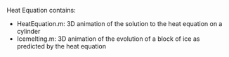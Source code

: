 Heat Equation contains:
- HeatEquation.m: 3D animation of the solution to the heat equation on a cylinder
- Icemelting.m: 3D animation of the evolution of a block of ice as predicted by the heat equation
